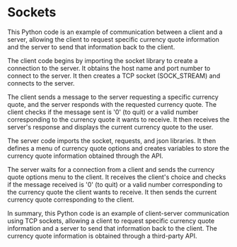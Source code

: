 # Sockets
This Python code is an example of communication between a client and a server, allowing the client to request specific currency quote information and the server to send that information back to the client.

The client code begins by importing the socket library to create a connection to the server. It obtains the host name and port number to connect to the server. It then creates a TCP socket (SOCK_STREAM) and connects to the server.

The client sends a message to the server requesting a specific currency quote, and the server responds with the requested currency quote. The client checks if the message sent is '0' (to quit) or a valid number corresponding to the currency quote it wants to receive. It then receives the server's response and displays the current currency quote to the user.

The server code imports the socket, requests, and json libraries. It then defines a menu of currency quote options and creates variables to store the currency quote information obtained through the API.

The server waits for a connection from a client and sends the currency quote options menu to the client. It receives the client's choice and checks if the message received is '0' (to quit) or a valid number corresponding to the currency quote the client wants to receive. It then sends the current currency quote corresponding to the client.

In summary, this Python code is an example of client-server communication using TCP sockets, allowing a client to request specific currency quote information and a server to send that information back to the client. The currency quote information is obtained through a third-party API.











